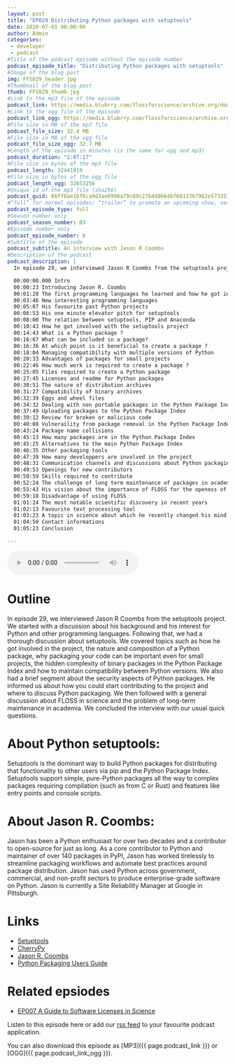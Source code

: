 ```yaml
---
layout: post
title: "EP029 Distributing Python packages with setuptools"
date: 2020-07-01 00:00:00
author: Admin
categories: 
 - developer
 - podcast
#Title of the podcast episode without the episode number
podcast_episode_title: "Distributing Python packages with setuptools"
#Image of the blog post
img: FFS029_header.jpg
#Thumbnail of the blog post
thumb: FFS029_thumb.jpg
#Link to the mp3 file of the episode
podcast_link: https://media.blubrry.com/flossforscience/archive.org/download/ffs-ep-029-setuptools/FFS_EP029_setuptools.mp3
#Link to the ogg file of the episode
podcast_link_ogg: https://media.blubrry.com/flossforscience/archive.org/download/ffs-ep-029-setuptools/FFS_EP029_setuptools.ogg
#File size in MB of the mp3 file
podcast_file_size: 32.4 MB
#File size in MB of the ogg file
podcast_file_size_ogg: 32.7 MB
#Length of the episode in minutes (is the same for ogg and mp3)
podcast_duration: "1:07:17"
#File size in bytes of the mp3 file
podcast_length: 32441919
#File size in bytes of the ogg file
podcast_length_ogg: 32653256
#Unique id of the mp3 file (sha256)
podcast_guid: 66ff8ae1bf6ca9d3ae8996a79c89c27b4d8664bf6613367962e573353d4fb886
#“full” for normal episodes; “trailer” to promote an upcoming show, season, or episode; or “bonus” for extra content related to a show, season, or episode.
podcast_episode_type: full
#Season number only
podcast_season_number: 03
#Episode number only
podcast_episode_number: 6
#Subtitle of the episode 
podcast_subtitle: An interview with Jason R Coombs
#Description of the podcast
podcast_description: |
  In episode 29, we interviewed Jason R Coombs from the setuptools project. We started with a discussion about his background and his interest for Python and other programming languages. Following that, we had a thorough discussion about setuptools. We covered topics such as how he got involved in the project, the nature and composition of a Python package, why packaging your code can be important even for small projects, the hidden complexity of binary packages in the Python Package Index and how to maintain compatibility between Python versions. We also had a brief segment about the security aspects of Python packages. He informed us about how you could start contributing to the project and where to discuss Python packaging. We then followed with a general discussion about FLOSS in science and the problem of long-term maintenance in academia. We concluded the interview with our usual quick questions. 

  00:00:00.000 Intro
  00:00:23 Introducing Jason R. Coombs
  00:01:28 The first programming languages he learned and how he got into Python
  00:03:46 New interesting programming languages
  00:05:07 His favourite past Python projects
  00:06:53 His one minute elevator pitch for setuptools
  00:08:00 The relation between setuptools, PIP and Anaconda
  00:10:43 How he got involved with the setuptools project
  00:14:43 What is a Python package ?
  00:16:07 What can be included in a package?
  00:16:36 At which point is it beneficial to create a package ?
  00:18:04 Managing compatibility with multiple versions of Python
  00:20:33 Advantages of packages for small projects
  00:22:46 How much work is required to create a package ?
  00:25:05 Files required to create a Python package
  00:27:45 Licenses and readme for Python packages
  00:30:51 The nature of distribution archives
  00:31:27 Compatibility of binary archives
  00:32:39 Eggs and wheel files
  00:34:32 Dealing with non portable packages in the Python Package Index across multiple operating systems
  00:37:49 Uploading packages to the Python Package Index
  00:39:12 Review for broken or malicious code
  00:40:08 Vulneraility from package removal in the Python Package Index
  00:43:24 Package name collisions
  00:45:13 How many packages are in the Python Package Index
  00:45:25 Alternatives to the main Python Package Index
  00:46:35 Other packaging tools
  00:47:39 How many developpers are involved in the project
  00:48:31 Communication channels and discussions about Python packaging
  00:49:53 Openings for new contributors
  00:50:59 Skills required to contribute
  00:52:24 The challenge of long term maintenance of packages in academia
  00:55:43 His vision about the importance of FLOSS for the openess of science
  00:59:18 Disadvantage of using FLOSS
  01:01:24 The most notable scientific discovery in recent years
  01:02:13 Favourite text processing tool
  01:03:23 A topic in science about which he recently changed his mind
  01:04:50 Contact informations
  01:05:23 Conclusion

---
```


<audio controls>
  <source src="{{ page.podcast_link_ogg }}" type="audio/ogg">
  <source src="{{ page.podcast_link }}" type="audio/mpeg">
Your browser does not support the audio element.
</audio>

# Outline

In episode 29, we interviewed Jason R Coombs from the setuptools project. We started with a discussion about his background and his interest for Python and other programming languages. Following that, we had a thorough discussion about setuptools. We covered topics such as how he got involved in the project, the nature and composition of a Python package, why packaging your code can be important even for small projects, the hidden complexity of binary packages in the Python Package Index and how to maintain compatibility between Python versions. We also had a brief segment about the security aspects of Python packages. He informed us about how you could start contributing to the project and where to discuss Python packaging. We then followed with a general discussion about FLOSS in science and the problem of long-term maintenance in academia. We concluded the interview with our usual quick questions. 

# About Python setuptools:

Setuptools is the dominant way to build Python packages for distributing that functionality to other users via pip and the Python Package Index. Setuptools support simple, pure-Python packages all the way to complex packages requiring compilation (such as from C or Rust) and features like entry points and console scripts.

# About Jason R. Coombs:

Jason has been a Python enthusiast for over two decades and a contributor to open-source for just as long. As a core contributor to Python and maintainer of over 140 packages in PyPI, Jason has worked tirelessly to streamline packaging workflows and automate best practices around package distribution. Jason has used Python across government, commercial, and non-profit sectors to produce enterprise-grade software on Python. Jason is currently a Site Reliability Manager at Google in Pittsburgh.

# Links

* [Setuptools](https://pypi.org/project/setuptools)
* [CherryPy](https://cherrypy.org)
* [Jason R. Coombs](https://www.jaraco.com/)
* [Python Packaging Users Guide](https://packaging.python.org/)

# Related epsiodes

* [EP007 A Guide to Software Licenses in Science](https://flossforscience.com/podcast/season-1-episode-7)

Listen to this episode here or add our [rss feed](https://flossforscience.com/feed.xml) to your favourite podcast application. 

You can also download this episode as [MP3]({{ page.podcast_link }}) or [OGG]({{ page.podcast_link_ogg }}). 
